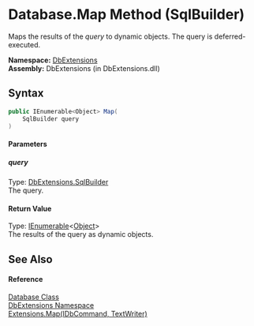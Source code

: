 Database.Map Method (SqlBuilder)
================================
Maps the results of the *query* to dynamic objects. The query is deferred-executed.

**Namespace:** [DbExtensions][1]  
**Assembly:** DbExtensions (in DbExtensions.dll)

Syntax
------

```csharp
public IEnumerable<Object> Map(
	SqlBuilder query
)
```

#### Parameters

##### *query*
Type: [DbExtensions.SqlBuilder][2]  
The query.

#### Return Value
Type: [IEnumerable][3]&lt;[Object][4]>  
The results of the query as dynamic objects.

See Also
--------

#### Reference
[Database Class][5]  
[DbExtensions Namespace][1]  
[Extensions.Map(IDbCommand, TextWriter)][6]  

[1]: ../README.md
[2]: ../SqlBuilder/README.md
[3]: http://msdn.microsoft.com/en-us/library/9eekhta0
[4]: http://msdn.microsoft.com/en-us/library/e5kfa45b
[5]: README.md
[6]: ../Extensions/Map_1.md